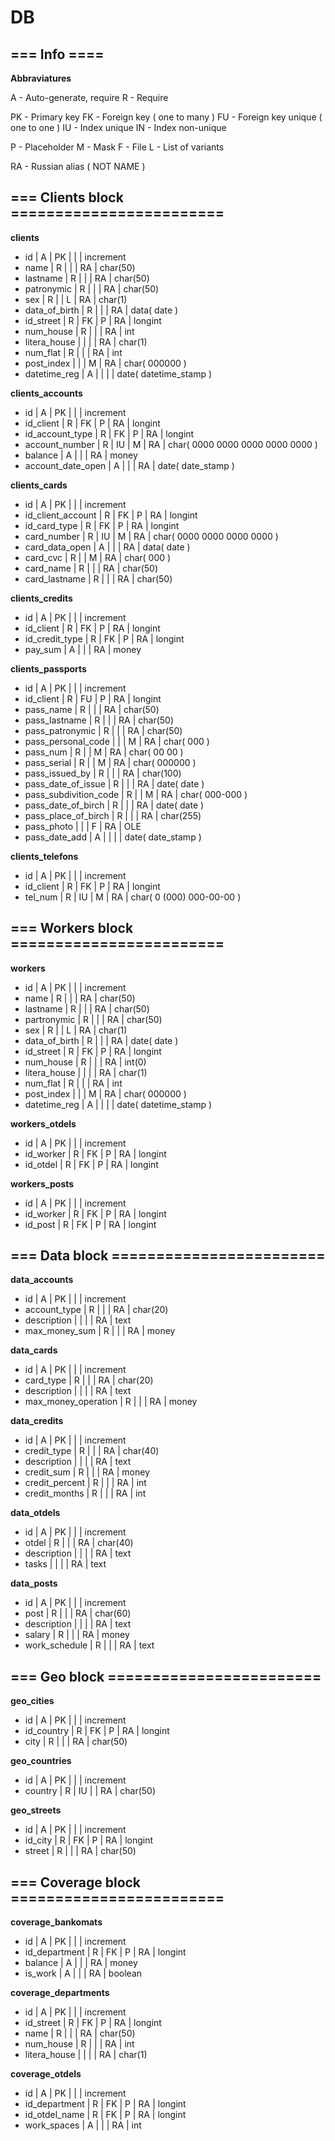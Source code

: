 # DB


## === Info ====

**Abbraviatures**

A - Auto-generate, require
R - Require

PK - Primary key
FK - Foreign key ( one to many )
FU - Foreign key unique ( one to one )
IU - Index unique
IN - Index non-unique

P - Placeholder
M - Mask
F - File
L - List of variants

RA - Russian alias ( NOT NAME )

## === Clients block ========================

**clients**

- id            | A | PK |   |    | increment
- name          | R |    |   | RA | char(50)
- lastname      | R |    |   | RA | char(50)
- patronymic    | R |    |   | RA | char(50)
- sex           | R |    | L | RA | char(1)
- data_of_birth | R |    |   | RA | data( date )
- id_street     | R | FK | P | RA | longint
- num_house     | R |    |   | RA | int
- litera_house  |   |    |   | RA | char(1)
- num_flat      | R |    |   | RA | int
- post_index    |   |    | M | RA | char( 000000 )
- datetime_reg  | A |    |   |    | date( datetime_stamp )

**clients_accounts**

- id                | A | PK |   |    | increment
- id_client         | R | FK | P | RA | longint
- id_account_type   | R | FK | P | RA | longint
- account_number    | R | IU | M | RA | char( 0000 0000 0000 0000 0000 )
- balance           | A |    |   | RA | money
- account_date_open | A |    |   | RA | date( date_stamp )

**clients_cards**

- id                | A | PK |   |    | increment
- id_client_account | R | FK | P | RA | longint
- id_card_type      | R | FK | P | RA | longint
- card_number       | R | IU | M | RA | char( 0000 0000 0000 0000 )
- card_data_open    | A |    |   | RA | data( date )
- card_cvc          | R |    | M | RA | char( 000 )
- card_name         | R |    |   | RA | char(50)
- card_lastname     | R |    |   | RA | char(50)

**clients_credits**

- id             | A | PK |   |    | increment
- id_client      | R | FK | P | RA | longint
- id_credit_type | R | FK | P | RA | longint
- pay_sum        | A |    |   | RA | money

**clients_passports**

- id                    | A | PK |   |    | increment
- id_client             | R | FU | P | RA | longint
- pass_name             | R |    |   | RA | char(50)
- pass_lastname         | R |    |   | RA | char(50)
- pass_patronymic       | R |    |   | RA | char(50)
- pass_personal_code    |   |    | M | RA | char( 000 )
- pass_num              | R |    | M | RA | char( 00 00 )
- pass_serial           | R |    | M | RA | char( 000000 )
- pass_issued_by        | R |    |   | RA | char(100)
- pass_date_of_issue    | R |    |   | RA | date( date )
- pass_subdivition_code | R |    | M | RA | char( 000-000 )
- pass_date_of_birch    | R |    |   | RA | date( date )
- pass_place_of_birch   | R |    |   | RA | char(255)
- pass_photo            |   |    | F | RA | OLE
- pass_date_add         | A |    |   |    | date( date_stamp )

**clients_telefons**

- id        | A | PK |   |    | increment
- id_client | R | FK | P | RA | longint
- tel_num   | R | IU | M | RA | char( 0 (000) 000-00-00 )


## === Workers block ========================

**workers**

- id            | A | PK |   |    | increment
- name          | R |    |   | RA | char(50)
- lastname      | R |    |   | RA | char(50)
- partronymic   | R |    |   | RA | char(50)
- sex           | R |    | L | RA | char(1)
- data_of_birth | R |    |   | RA | date( date )
- id_street     | R | FK | P | RA | longint
- num_house     | R |    |   | RA | int(0)
- litera_house  |   |    |   | RA | char(1)
- num_flat      | R |    |   | RA | int
- post_index    |   |    | M | RA | char( 000000 )
- datetime_reg  | A |    |   |    | date( datetime_stamp )

**workers_otdels**

- id        | A | PK |   |    | increment
- id_worker | R | FK | P | RA | longint
- id_otdel  | R | FK | P | RA | longint

**workers_posts**

- id        | A | PK |   |    | increment
- id_worker | R | FK | P | RA | longint
- id_post   | R | FK | P | RA | longint


## === Data block ========================

**data_accounts**

- id            | A | PK |   |    | increment
- account_type  | R |    |   | RA | char(20)
- description   |   |    |   | RA | text
- max_money_sum | R |    |   | RA | money

**data_cards**

- id                  | A | PK |   |    | increment
- card_type           | R |    |   | RA | char(20)
- description         |   |    |   | RA | text
- max_money_operation | R |    |   | RA | money

**data_credits**

- id             | A | PK |   |    | increment
- credit_type    | R |    |   | RA | char(40)
- description    |   |    |   | RA | text
- credit_sum     | R |    |   | RA | money
- credit_percent | R |    |   | RA | int
- credit_months  | R |    |   | RA | int

**data_otdels**

- id          | A | PK |   |    | increment
- otdel       | R |    |   | RA | char(40)
- description |   |    |   | RA | text
- tasks       |   |    |   | RA | text

**data_posts**

- id            | A | PK |   |    | increment
- post          | R |    |   | RA | char(60)
- description   |   |    |   | RA | text
- salary        | R |    |   | RA | money
- work_schedule | R |    |   | RA | text


## === Geo block ========================

**geo_cities**

- id         | A | PK |   |    | increment
- id_country | R | FK | P | RA | longint
- city       | R |    |   | RA | char(50)

**geo_countries**

- id      | A | PK |   |    | increment
- country | R | IU |   | RA | char(50)

**geo_streets**

- id      | A | PK |   |    | increment
- id_city | R | FK | P | RA | longint
- street  | R |    |   | RA | char(50)


## === Сoverage block ========================

**coverage_bankomats**

- id            | A | PK |   |    | increment
- id_department | R | FK | P | RA | longint
- balance       | A |    |   | RA | money
- is_work       | A |    |   | RA | boolean

**coverage_departments**

- id           | A | PK |   |    | increment
- id_street    | R | FK | P | RA | longint
- name         | R |    |   | RA | char(50)
- num_house    | R |    |   | RA | int
- litera_house |   |    |   | RA | char(1)

**coverage_otdels**

- id            | A | PK |   |    | increment
- id_department | R | FK | P | RA | longint
- id_otdel_name | R | FK | P | RA | longint
- work_spaces   | A |    |   | RA | int
